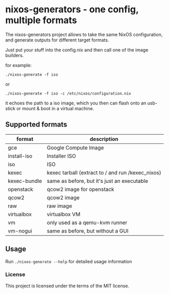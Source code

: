 # nixos-generators - one config, multiple formats

The nixos-generators project allows to take the same NixOS configuration, and
generate outputs for different target formats.

Just put your stuff into the config.nix and then call one of the image builders.

for example:
```
./nixos-generate -f iso
```
or

```
./nixos-generate -f iso -c /etc/nixos/configuration.nix
```

it echoes the path to a iso image, which you then can flash onto an usb-stick
or mount & boot in a virtual machine.

## Supported formats

format | description
--- | ---
gce | Google Compute Image
install-iso | Installer ISO
iso | ISO
kexec | kexec tarball (extract to / and run /kexec_nixos)
kexec-bundle | same as before, but it's just an executable
openstack | qcow2 image for openstack
qcow2 | qcow2 image
raw | raw image
virtualbox | virtualbox VM
vm | only used as a qemu-kvm runner
vm-nogui | same as before, but without a GUI

## Usage

Run `./nixos-generate --help` for detailed usage information

### License
This project is licensed under the terms of the MIT license.
